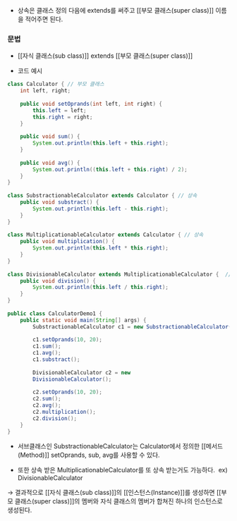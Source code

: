 - 상속은 클래스 정의 다음에 extends를 써주고 [[부모 클래스(super class)]] 이름을 적어주면 된다.  

### 문법
-  [[자식 클래스(sub class)]] extends [[부모 클래스(super class)]] 

- 코드 예시
```java
class Calculator { // 부모 클래스
	int left, right;     
	
	public void setOprands(int left, int right) {        
		this.left = left;        
		this.right = right;    
	}     
	
	public void sum() {      
		System.out.println(this.left + this.right);    
	}     
	
	public void avg() {        
		System.out.println((this.left + this.right) / 2);    
	}
} 
	
class SubstractionableCalculator extends Calculator { // 상속    
	public void substract() {
		System.out.println(this.left - this.right);    
	}
} 
		
class MultiplicationableCalculator extends Calculator { // 상속
	public void multiplication() {
		System.out.println(this.left * this.right);    
	}
} 
	
class DivisionableCalculator extends MultiplicationableCalculator {  //상속
	public void division() {
		System.out.println(this.left / this.right);    
	}
} 
		
public class CalculatorDemo1 {     
	public static void main(String[] args) {
		SubstractionableCalculator c1 = new SubstractionableCalculator();
				
		c1.setOprands(10, 20); 
		c1.sum();     
		c1.avg();       
		c1.substract();
				
		DivisionableCalculator c2 = new 
		DivisionableCalculator();      
		
		c2.setOprands(10, 20);
		c2.sum();
		c2.avg();
		c2.multiplication();        
		c2.division();    
	}
}
```

- 서브클래스인 SubstractionableCalculator는 Calculator에서 정의한 [[메서드(Method)]] setOprands, sub, avg를 사용할 수 있다.

- 또한 상속 받은 MultiplicationableCalculator를 또 상속 받는거도 가능하다.                ex) DivisionableCalculator

→ 결과적으로  [[자식 클래스(sub class)]]의 [[인스턴스(Instance)]]를 생성하면 [[부모 클래스(super class)]]의 멤버와 자식 클래스의 멤버가 합쳐진 하나의 인스턴스로 생성된다.